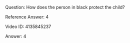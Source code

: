 Question: How does the person in black protect the child?

Reference Answer: 4

Video ID: 4135845237

Answer: 4

